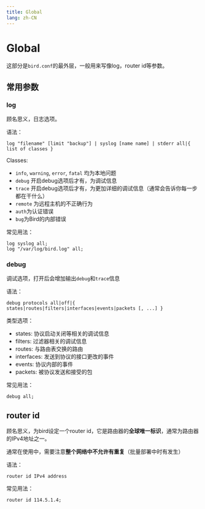 ```yaml
---
title: Global
lang: zh-CN
---
```


# Global

这部分是`bird.conf`的最外层，一般用来写像log，router id等参数。

## 常用参数

### log

顾名思义，日志选项。

语法：

```
log "filename" [limit "backup"] | syslog [name name] | stderr all|{ list of classes }
```

Classes:

- `info`, `warning`, `error`, `fatal` 均为本地问题
- `debug` 开启debug选项后才有，为调试信息
- `trace` 开启debug选项后才有，为更加详细的调试信息（通常会告诉你每一步都在干什么）
- `remote` 为远程主机的不正确行为
- `auth`为认证错误
- `bug`为Bird的内部错误

常见用法：

```
log syslog all;
log "/var/log/bird.log" all;
```

### debug

调试选项，打开后会增加输出`debug`和`trace`信息

语法：

```
debug protocols all|off|{ states|routes|filters|interfaces|events|packets [, ...] }
```

类型选项：

- states: 协议启动关闭等相关的调试信息
- filters: 过滤器相关的调试信息
- routes: 与路由表交换的路由
- interfaces: 发送到协议的接口更改的事件
- events: 协议内部的事件
- packets: 被协议发送和接受的包

常见用法：

```
debug all;
```



## router id

顾名思义，为bird设定一个router id，它是路由器的**全球唯一标识**，通常为路由器的IPv4地址之一。

通常在使用中，需要注意**整个网络中不允许有重复**（批量部署中时有发生）

语法：

```
router id IPv4 address
```

常见用法：

```
router id 114.5.1.4;
```

